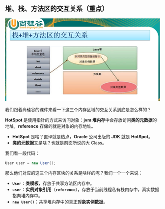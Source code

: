 ## 堆、栈、方法区的交互关系（重点）

![image-20220226095957047](2022-02-26-堆、栈、方法区的交互关系（重点）.assets/image-20220226095957047.png)

我们跟着尚硅谷的课件来看一下这三个内存区域的交互关系到底是怎么样的？

**HotSpot** 是使用指针的方式来访问对象：**jvm 堆内存**中会存放访问**类的元数据**的地址，**reference** 存储的就是对象的内存地址。

- **HotSpot** 是啥？直译就是热点，**Oracle** 公司出版的 **JDK** 就是 **HotSpot**。
- **类的元数据**又是啥？也就是前面所说的大 Class。

我们看一段代码：

```java
User user = new User();
```

那么他们对应的这三个内存区块的关系是啥样的呢？我们一个一个来说：

- **`User`**：**类模板**，存放于共享方法区内存中。
- **`user`**：**实例对象引用**（**`reference`**），存放于当前线程私有栈内存中，真实数据指向堆内存中。
- **`new User()`**：共享堆内存中的真正**对象实例数据**。

